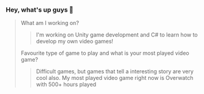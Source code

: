 ### Hey, what's up guys 👋

> What am I working on?
> > I'm working on Unity game development and C# to learn how to develop my own video games!
> > 
> Favourite type of game to play and what is your most played video game?
> > Difficult games, but games that tell a interesting story are very cool also. My most played video game right now is Overwatch with 500+ hours played

<!--
**christehyo/christehyo** is a ✨ _special_ ✨ repository because its `README.md` (this file) appears on your GitHub profile.

Here are some ideas to get you started:

- 🔭 I’m currently working on ...
- 🌱 I’m currently learning ...
- 👯 I’m looking to collaborate on ...
- 🤔 I’m looking for help with ...
- 💬 Ask me about ...
- 📫 How to reach me: ...
- 😄 Pronouns: ...
- ⚡ Fun fact: ...
-->
